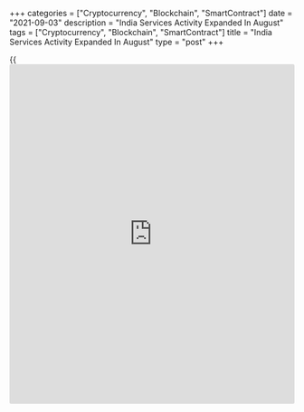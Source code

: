 +++
categories = ["Cryptocurrency", "Blockchain", "SmartContract"]
date = "2021-09-03"
description = "India Services Activity Expanded In August"
tags = ["Cryptocurrency", "Blockchain", "SmartContract"]
title = "India Services Activity Expanded In August"
type = "post"
+++

{{<iframe id="large-banner" src="https://www.bounty.group/#slide=8.0" width="100%" height="600" scrolling="no" style="border: 0px solid rgb(216, 221, 230); border-radius: 3px;">}}

India's service sector expanded for the first time in four months in
August, beating expectations for further contraction, survey data from
IHS Markit showed on Friday.

The services Purchasing Managers' Index rose to 56.7 in August from 45.4
in July. Economists had forecast the index to rise to only 48.5.

A reading below 50.0 indicates contraction in the sector.

New orders increased in August, while new export orders declined
further.

Output was expected to improve over the next 12 months, with the level
of positive sentiment increasing to the highest in five months.

The rate of job shedding was the weakest since January and outstanding
[business][1] declined in August.

Input costs rose at the fastest rate in four months and output charges
increased. The rate of inflation eased to the weakest since March.

The overall private sector [economy][2] expanded for the first time in
four months. The composite output index rose to 55.4 in August from 49.2
in the previous month.

"The Indian service sector bounced back in August, led by the reopening
of several establishments and improved client confidence due to growing
vaccine coverage," Pollyanna De Lima, economics associate director at
IHS Markit, said.

For comments and feedback [contact](https://www.playgroundfx.com/contact/): editorial@rtt[news](https://www.letsplayfx.com/blog/forex-news-website/).com

[Economic News][2]

 **What parts of the world are seeing the best (and worst) economic
performances lately? Click[here][3] to check out our [Econ Scorecard][3]
and find out! See up-to-the-moment [ranking](https://www.playgroundfx.com/blog/crypto-exchange-ranking/)s for the best and worst
performers in [GDP][4], [unemployment rate][5], [inflation][6] and much
more.**

   1. www.rtt[news](https://www.letsplayfx.com/blog/forex-news-website/).com/Content/Business.aspx
   2. www.rtt[news](https://www.letsplayfx.com/blog/forex-news-website/).com/Content/EconomicNews.aspx
   3. www.rtt[news](https://www.letsplayfx.com/blog/forex-news-website/).com/economic-scorecard/world-rank/unemployment-rate/highest-performance.aspx
   4. www.rtt[news](https://www.letsplayfx.com/blog/forex-news-website/).com/economic-scorecard/world-rank/GDP/highest-performance.aspx
   5. www.rtt[news](https://www.letsplayfx.com/blog/forex-news-website/).com/economic-scorecard/world-rank/unemployment-rate/lowest-performance.aspx
   6. www.rtt[news](https://www.letsplayfx.com/blog/forex-news-website/).com/economic-scorecard/world-rank/CPI/highest-performance.aspx